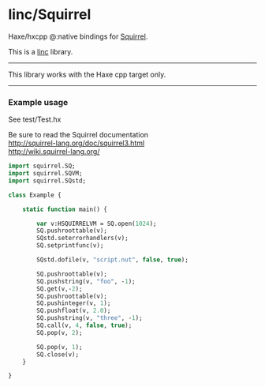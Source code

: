 # linc/Squirrel
Haxe/hxcpp @:native bindings for [Squirrel](https://squirrel-lang.org/).

This is a [linc](http://snowkit.github.io/linc/) library.

---

This library works with the Haxe cpp target only.

---

### Example usage

See test/Test.hx

Be sure to read the Squirrel documentation  
http://squirrel-lang.org/doc/squirrel3.html  
http://wiki.squirrel-lang.org/  

```haxe
import squirrel.SQ;
import squirrel.SQVM;
import squirrel.SQstd;

class Example {

    static function main() {

        var v:HSQUIRRELVM = SQ.open(1024);
        SQ.pushroottable(v); 
        SQstd.seterrorhandlers(v); 
        SQ.setprintfunc(v); 

        SQstd.dofile(v, "script.nut", false, true);

        SQ.pushroottable(v);
        SQ.pushstring(v, "foo", -1);
        SQ.get(v,-2);
        SQ.pushroottable(v); 
        SQ.pushinteger(v, 1);
        SQ.pushfloat(v, 2.0);
        SQ.pushstring(v, "three", -1);
        SQ.call(v, 4, false, true);
        SQ.pop(v, 2); 

        SQ.pop(v, 1);
        SQ.close(v);
    }

}
```